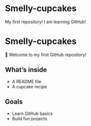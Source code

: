 # Smelly-cupcakes
My first repository!
I am learning GitHub!

# Smelly-cupcakes  
🎂 Welcome to my first GitHub repository!  

## What’s inside  
- A README file  
- A cupcake recipe  

## Goals  
- Learn GitHub basics  
- Build fun projects
